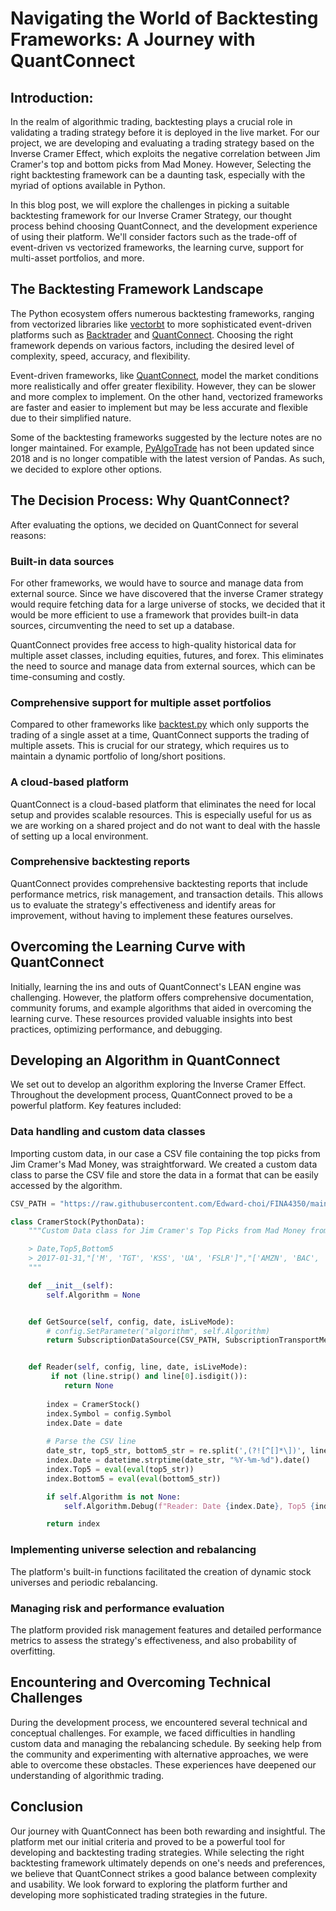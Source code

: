 # Navigating the World of Backtesting Frameworks: A Journey with QuantConnect

## Introduction:

In the realm of algorithmic trading, backtesting plays a crucial role in validating a trading strategy before it is deployed in the live market. For our project, we are developing and evaluating a trading strategy based on the Inverse Cramer Effect, which exploits the negative correlation between Jim Cramer's top and bottom picks from Mad Money. However, Selecting the right backtesting framework can be a daunting task, especially with the myriad of options available in Python. 

In this blog post, we will explore the challenges in picking a suitable backtesting framework for our Inverse Cramer Strategy, our thought process behind choosing QuantConnect, and the development experience of using their platform. We'll consider factors such as the trade-off of event-driven vs vectorized frameworks, the learning curve, support for multi-asset portfolios, and more.

## The Backtesting Framework Landscape

The Python ecosystem offers numerous backtesting frameworks, ranging from vectorized libraries like [vectorbt](https://github.com/polakowo/vectorbt) to more sophisticated event-driven platforms such as [Backtrader](https://github.com/mementum/backtrader) and [QuantConnect](https://www.quantconnect.com/). Choosing the right framework depends on various factors, including the desired level of complexity, speed, accuracy, and flexibility.

Event-driven frameworks, like [QuantConnect](https://www.quantconnect.com/), model the market conditions more realistically and offer greater flexibility. However, they can be slower and more complex to implement. On the other hand, vectorized frameworks are faster and easier to implement but may be less accurate and flexible due to their simplified nature.

Some of the backtesting frameworks suggested by the lecture notes are no longer maintained. For example, [PyAlgoTrade](https://github.com/gbeced/pyalgotrade) has not been updated since 2018 and is no longer compatible with the latest version of Pandas. As such, we decided to explore other options.

## The Decision Process: Why QuantConnect?

After evaluating the options, we decided on QuantConnect for several reasons:

### Built-in data sources 
For other frameworks, we would have to source and manage data from external source. Since we have discovered that the inverse Cramer strategy would require fetching data for a large universe of stocks, we decided that it would be more efficient to use a framework that provides built-in data sources, circumventing the need to set up a database.

QuantConnect provides free access to high-quality historical data for multiple asset classes, including equities, futures, and forex. This eliminates the need to source and manage data from external sources, which can be time-consuming and costly.

### Comprehensive support for multiple asset portfolios
Compared to other frameworks like [backtest.py]() which only supports the trading of a single asset at a time, QuantConnect supports the trading of multiple assets. This is crucial for our strategy, which requires us to maintain a dynamic portfolio of long/short positions.

### A cloud-based platform 
QuantConnect is a cloud-based platform that eliminates the need for local setup and provides scalable resources. This is especially useful for us as we are working on a shared project and do not want to deal with the hassle of setting up a local environment.

### Comprehensive backtesting reports
QuantConnect provides comprehensive backtesting reports that include performance metrics, risk management, and transaction details. This allows us to evaluate the strategy's effectiveness and identify areas for improvement, without having to implement these features ourselves.


## Overcoming the Learning Curve with QuantConnect

Initially, learning the ins and outs of QuantConnect's LEAN engine was challenging. However, the platform offers comprehensive documentation, community forums, and example algorithms that aided in overcoming the learning curve. These resources provided valuable insights into best practices, optimizing performance, and debugging.

## Developing an Algorithm in QuantConnect

We set out to develop an algorithm exploring the Inverse Cramer Effect. Throughout the development process, QuantConnect proved to be a powerful platform. Key features included:

### Data handling and custom data classes
Importing custom data, in our case a CSV file containing the top picks from Jim Cramer's Mad Money, was straightforward. We created a custom data class to parse the CSV file and store the data in a format that can be easily accessed by the algorithm.

```python
CSV_PATH = "https://raw.githubusercontent.com/Edward-choi/FINA4350/main/data/backtest/cramer_top_picks_2017-2022.csv"

class CramerStock(PythonData):
    """Custom Data class for Jim Cramer's Top Picks from Mad Money from 2017-2022

    > Date,Top5,Bottom5
    > 2017-01-31,"['M', 'TGT', 'KSS', 'UA', 'FSLR']","['AMZN', 'BAC', 'JPM', 'AAPL', 'UNH']"
    """

    def __init__(self):
        self.Algorithm = None


    def GetSource(self, config, date, isLiveMode):
        # config.SetParameter("algorithm", self.Algorithm)
        return SubscriptionDataSource(CSV_PATH, SubscriptionTransportMedium.RemoteFile)


    def Reader(self, config, line, date, isLiveMode):
         if not (line.strip() and line[0].isdigit()):
            return None
        
        index = CramerStock()
        index.Symbol = config.Symbol
        index.Date = date
        
        # Parse the CSV line
        date_str, top5_str, bottom5_str = re.split(',(?![^[]*\])', line)
        index.Date = datetime.strptime(date_str, "%Y-%m-%d").date()
        index.Top5 = eval(eval(top5_str))
        index.Bottom5 = eval(eval(bottom5_str))

        if self.Algorithm is not None:
            self.Algorithm.Debug(f"Reader: Date {index.Date}, Top5 {index.Top5}, Bottom5 {index.Bottom5}")

        return index
```
### Implementing universe selection and rebalancing
The platform's built-in functions facilitated the creation of dynamic stock universes and periodic rebalancing.

### Managing risk and performance evaluation
The platform provided risk management features and detailed performance metrics to assess the strategy's effectiveness, and also probability of overfitting.

## Encountering and Overcoming Technical Challenges

During the development process, we encountered several technical and conceptual challenges. For example, we faced difficulties in handling custom data and managing the rebalancing schedule. By seeking help from the community and experimenting with alternative approaches, we were able to overcome these obstacles. These experiences have deepened our understanding of algorithmic trading.

## Conclusion

Our journey with QuantConnect has been both rewarding and insightful. The platform met our initial criteria and proved to be a powerful tool for developing and backtesting trading strategies. While selecting the right backtesting framework ultimately depends on one's needs and preferences, we believe that QuantConnect strikes a good balance between complexity and usability. We look forward to exploring the platform further and developing more sophisticated trading strategies in the future.